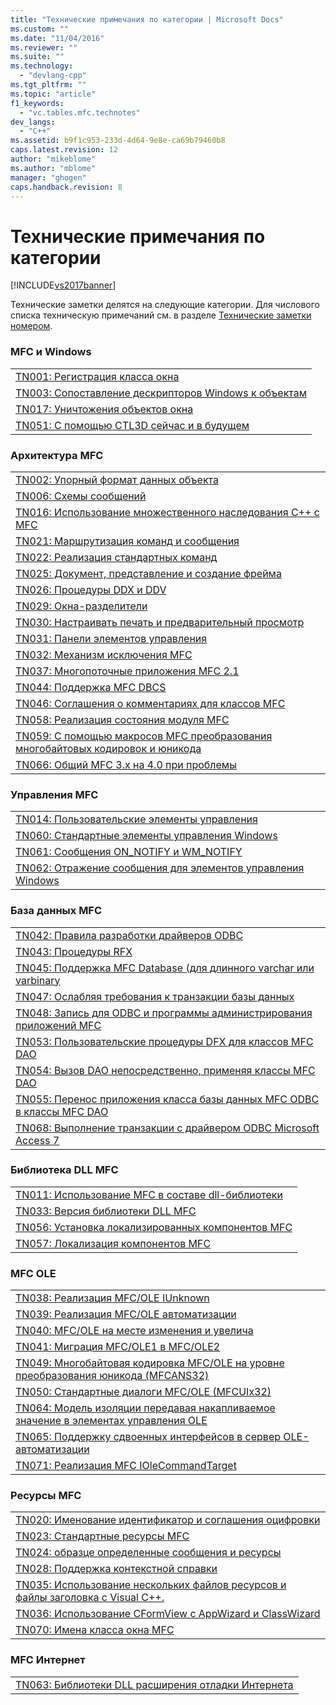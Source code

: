 ```yaml
---
title: "Технические примечания по категории | Microsoft Docs"
ms.custom: ""
ms.date: "11/04/2016"
ms.reviewer: ""
ms.suite: ""
ms.technology: 
  - "devlang-cpp"
ms.tgt_pltfrm: ""
ms.topic: "article"
f1_keywords: 
  - "vc.tables.mfc.technotes"
dev_langs: 
  - "C++"
ms.assetid: b9f1c953-233d-4d64-9e8e-ca69b79460b8
caps.latest.revision: 12
author: "mikeblome"
ms.author: "mblome"
manager: "ghogen"
caps.handback.revision: 8
---
```

# Технические примечания по категории
[!INCLUDE[vs2017banner](../assembler/inline/includes/vs2017banner.md)]

Технические заметки делятся на следующие категории.  Для числового списка техническую примечаний см. в разделе [Технические заметки номером](../mfc/technical-notes-by-number.md).  
  
### MFC и Windows  
  
||  
|-|  
|[TN001: Регистрация класса окна](../mfc/tn001-window-class-registration.md)|  
|[TN003: Сопоставление дескрипторов Windows к объектам](../mfc/tn003-mapping-of-windows-handles-to-objects.md)|  
|[TN017: Уничтожения объектов окна](../mfc/tn017-destroying-window-objects.md)|  
|[TN051: С помощью CTL3D сейчас и в будущем](../mfc/tn051-using-ctl3d-now-and-in-the-future.md)|  
  
### Архитектура MFC  
  
||  
|-|  
|[TN002: Упорный формат данных объекта](../mfc/tn002-persistent-object-data-format.md)|  
|[TN006: Схемы сообщений](../mfc/tn006-message-maps.md)|  
|[TN016: Использование множественного наследования C\+\+ с MFC](../mfc/tn016-using-cpp-multiple-inheritance-with-mfc.md)|  
|[TN021: Маршрутизация команд и сообщения](../mfc/tn021-command-and-message-routing.md)|  
|[TN022: Реализация стандартных команд](../mfc/tn022-standard-commands-implementation.md)|  
|[TN025: Документ, представление и создание фрейма](../mfc/tn025-document-view-and-frame-creation.md)|  
|[TN026: Процедуры DDX и DDV](../mfc/tn026-ddx-and-ddv-routines.md)|  
|[TN029: Окна\-разделители](../mfc/tn029-splitter-windows.md)|  
|[TN030: Настраивать печать и предварительный просмотр](../mfc/tn030-customizing-printing-and-print-preview.md)|  
|[TN031: Панели элементов управления](../mfc/tn031-control-bars.md)|  
|[TN032: Механизм исключения MFC](../mfc/tn032-mfc-exception-mechanism.md)|  
|[TN037: Многопоточные приложения MFC 2.1](../mfc/tn037-multithreaded-mfc-2-1-applications.md)|  
|[TN044: Поддержка MFC DBCS](../mfc/tn044-mfc-support-for-dbcs.md)|  
|[TN046: Соглашения о комментариях для классов MFC](../mfc/tn046-commenting-conventions-for-the-mfc-classes.md)|  
|[TN058: Реализация состояния модуля MFC](../mfc/tn058-mfc-module-state-implementation.md)|  
|[TN059: С помощью макросов MFC преобразования многобайтовых кодировок и юникода](../mfc/tn059-using-mfc-mbcs-unicode-conversion-macros.md)|  
|[TN066: Общий MFC 3.x на 4.0 при проблемы](../Topic/TN066:%20Common%20MFC%203.x%20to%204.0%20Porting%20Issues.md)|  
  
### Управления MFC  
  
||  
|-|  
|[TN014: Пользовательские элементы управления](../Topic/TN014:%20Custom%20Controls.md)|  
|[TN060: Стандартные элементы управления Windows](../mfc/tn060-the-new-windows-common-controls.md)|  
|[TN061: Сообщения ON\_NOTIFY и WM\_NOTIFY](../mfc/tn061-on-notify-and-wm-notify-messages.md)|  
|[TN062: Отражение сообщения для элементов управления Windows](../mfc/tn062-message-reflection-for-windows-controls.md)|  
  
### База данных MFC  
  
||  
|-|  
|[TN042: Правила разработки драйверов ODBC](../mfc/tn042-odbc-driver-developer-recommendations.md)|  
|[TN043: Процедуры RFX](../Topic/TN043:%20RFX%20Routines.md)|  
|[TN045: Поддержка MFC Database \(для длинного varchar или varbinary](../mfc/tn045-mfc-database-support-for-long-varchar-varbinary.md)|  
|[TN047: Ослабляя требования к транзакции базы данных](../mfc/tn047-relaxing-database-transaction-requirements.md)|  
|[TN048: Запись для ODBC и программы администрирования приложений MFC](../mfc/tn048-writing-odbc-setup-and-administration-programs.md)|  
|[TN053: Пользовательские процедуры DFX для классов MFC DAO](../mfc/tn053-custom-dfx-routines-for-dao-database-classes.md)|  
|[TN054: Вызов DAO непосредственно, применяя классы MFC DAO](../mfc/tn054-calling-dao-directly-while-using-mfc-dao-classes.md)|  
|[TN055: Перенос приложения класса базы данных MFC ODBC в классы MFC DAO](../Topic/TN055:%20Migrating%20MFC%20ODBC%20Database%20Class%20Applications%20to%20MFC%20DAO%20Classes.md)|  
|[TN068: Выполнение транзакции с драйвером ODBC Microsoft Access 7](../mfc/tn068-performing-transactions-with-the-microsoft-access-7-odbc-driver.md)|  
  
### Библиотека DLL MFC  
  
||  
|-|  
|[TN011: Использование MFC в составе dll\-библиотеки](../mfc/tn011-using-mfc-as-part-of-a-dll.md)|  
|[TN033: Версия библиотеки DLL MFC](../mfc/tn033-dll-version-of-mfc.md)|  
|[TN056: Установка локализированных компонентов MFC](../Topic/TN056:%20Installation%20of%20Localized%20MFC%20Components.md)|  
|[TN057: Локализация компонентов MFC](../mfc/tn057-localization-of-mfc-components.md)|  
  
### MFC OLE  
  
||  
|-|  
|[TN038: Реализация MFC\/OLE IUnknown](../mfc/tn038-mfc-ole-iunknown-implementation.md)|  
|[TN039: Реализация MFC\/OLE автоматизации](../mfc/tn039-mfc-ole-automation-implementation.md)|  
|[TN040: MFC\/OLE на месте изменения и увелича](../mfc/tn040-mfc-ole-in-place-resizing-and-zooming.md)|  
|[TN041: Миграция MFC\/OLE1 в MFC\/OLE2](../Topic/TN041:%20MFC-OLE1%20Migration%20to%20MFC-OLE%202.md)|  
|[TN049: Многобайтовая кодировка MFC\/OLE на уровне преобразования юникода \(MFCANS32\)](../mfc/tn049-mfc-ole-mbcs-to-unicode-translation-layer-mfcans32.md)|  
|[TN050: Стандартные диалоги MFC\/OLE \(MFCUIx32\)](../mfc/tn050-mfc-ole-common-dialogs-mfcuix32.md)|  
|[TN064: Модель изоляции передавая накапливаемое значение в элементах управления OLE](../mfc/tn064-apartment-model-threading-in-activex-controls.md)|  
|[TN065: Поддержку сдвоенных интерфейсов в сервер OLE\-автоматизации](../mfc/tn065-dual-interface-support-for-ole-automation-servers.md)|  
|[TN071: Реализация MFC IOleCommandTarget](../mfc/tn071-mfc-iolecommandtarget-implementation.md)|  
  
### Ресурсы MFC  
  
||  
|-|  
|[TN020: Именование идентификатор и соглашения оцифровки](../mfc/tn020-id-naming-and-numbering-conventions.md)|  
|[TN023: Стандартные ресурсы MFC](../mfc/tn023-standard-mfc-resources.md)|  
|[TN024: образце определенные сообщения и ресурсы](../mfc/tn024-mfc-defined-messages-and-resources.md)|  
|[TN028: Поддержка контекстной справки](../mfc/tn028-context-sensitive-help-support.md)|  
|[TN035: Использование нескольких файлов ресурсов и файлы заголовка с Visual C\+\+.](../mfc/tn035-using-multiple-resource-files-and-header-files-with-visual-cpp.md)|  
|[TN036: Использование CFormView с AppWizard и ClassWizard](../mfc/tn036-using-cformview-with-appwizard-and-classwizard.md)|  
|[TN070: Имена класса окна MFC](../mfc/tn070-mfc-window-class-names.md)|  
  
### MFC Интернет  
  
||  
|-|  
|[TN063: Библиотеки DLL расширения отладки Интернета](../Topic/TN063:%20Debugging%20Internet%20Extension%20DLLs.md)|